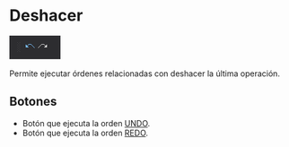 # Deshacer

![Barra de herramientas Deshacer](../../../../.gitbook/assets/deshacer.png)

Permite ejecutar órdenes relacionadas con deshacer la última operación.

## Botones

* Botón que ejecuta la orden [UNDO](../ventana-de-dibujo/ordenes/u/undo.md).
* Botón que ejecuta la orden [REDO](../ventana-de-dibujo/ordenes/r/redo.md).

